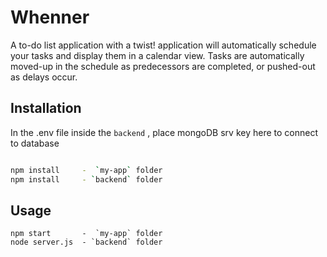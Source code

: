 
# Whenner

A to-do list application with a twist! application will automatically schedule your tasks and display them in a calendar view. Tasks are automatically moved-up in the schedule as predecessors are completed, or pushed-out as delays occur.

## Installation

In the .env file inside the `backend` , place mongoDB srv key here to connect to database

```bash

npm install     -  `my-app` folder
npm install     - `backend` folder 
```
## Usage

```
npm start       -  `my-app` folder
node server.js  - `backend` folder


```
